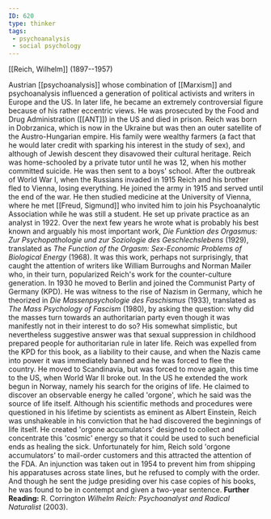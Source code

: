 ```yaml
---
ID: 620
type: thinker
tags: 
 - psychoanalysis
 - social psychology
---
```


[[Reich, Wilhelm]] 
(1897--1957)


Austrian [[psychoanalysis]]
whose combination of
[[Marxism]] and
psychoanalysis influenced a generation of political activists and
writers in Europe and the US. In later life, he became an extremely
controversial figure because of his rather eccentric views. He was
prosecuted by the Food and Drug Administration
([[ANT]]) in the US and died in
prison.
Reich was born in Dobrzanica, which is now in the Ukraine but was then
an outer satellite of the Austro-Hungarian empire. His family were
wealthy farmers (a fact that he would later credit with sparking his
interest in the study of sex), and although of Jewish descent they
disavowed their cultural heritage. Reich was home-schooled by a private
tutor until he was 12, when his mother committed suicide. He was then
sent to a boys' school. After the outbreak of World War I, when the
Russians invaded in 1915 Reich and his brother fled to Vienna, losing
everything. He joined the army in 1915 and served until the end of the
war. He then studied medicine at the University of Vienna, where he met
[[Freud, Sigmund]] who invited
him to join his Psychoanalytic Association while he was still a student.
He set up private practice as an analyst in 1922. Over the next few
years he wrote what is probably his best known and arguably his most
important work, *Die Funktion des Orgasmus: Zur Psychopathologie und zur
Soziologie des Geschlechslebens* (1929), translated as *The Function of
the Orgasm: Sex-Economic Problems of Biological Energy* (1968). It was
this work, perhaps not surprisingly, that caught the attention of
writers like William Burroughs and Norman Mailer who, in their turn,
popularized Reich's work for the counter-culture generation.
In 1930 he moved to Berlin and joined the Communist Party of Germany
(KPD). He was witness to the rise of Nazism in Germany, which he
theorized in *Die Massenpsychologie des Faschismus* (1933), translated
as *The Mass Psychology of Fascism* (1980), by asking the question: why
did the masses turn towards an authoritarian party even though it was
manifestly not in their interest to do so? His somewhat simplistic, but
nevertheless suggestive answer was that sexual suppression in childhood
prepared people for authoritarian rule in later life. Reich was expelled
from the KPD for this book, as a liability to their cause, and when the
Nazis came into power it was immediately banned and he was forced to
flee the country. He moved to Scandinavia, but was forced to move again,
this time to the US, when World War II broke out.
In the US he extended the work begun in Norway, namely his search for
the origins of life. He claimed to discover an observable energy he
called 'orgone', which he said was the source of life itself. Although
his scientific methods and procedures were questioned in his lifetime by
scientists as eminent as Albert Einstein, Reich was unshakeable in his
conviction that he had discovered the beginnings of life itself. He
created 'orgone accumulators' designed to collect and concentrate this
'cosmic' energy so that it could be used to such beneficial ends as
healing the sick. Unfortunately for him, Reich sold 'orgone
accumulators' to mail-order customers and this attracted the attention
of the FDA. An injunction was taken out in 1954 to prevent him from
shipping his apparatuses across state lines, but he refused to comply
with the order. And though he sent the judge presiding over his case
copies of his books, he was found to be in contempt and given a two-year
sentence.
**Further Reading:** R. Corrington *Wilhelm Reich: Psychoanalyst and
Radical Naturalist* (2003).
